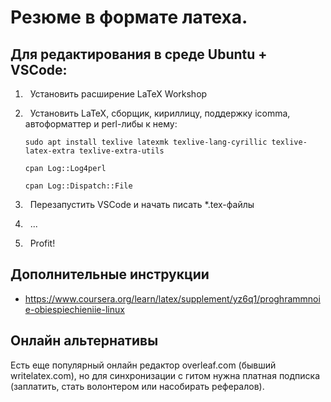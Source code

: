 # Резюме в формате латеха.

## Для редактирования в среде Ubuntu + VSCode:

1. &nbsp; Установить расширение LaTeX Workshop

2. &nbsp; Установить LaTeX, сборщик, кириллицу, поддержку icomma, автоформаттер и perl-либы к нему:

   `sudo apt install texlive latexmk texlive-lang-cyrillic texlive-latex-extra texlive-extra-utils`

   `cpan Log::Log4perl`

   `cpan Log::Dispatch::File`

3. &nbsp; Перезапустить VSCode и начать писать \*.tex-файлы
4. &nbsp; ...
5. &nbsp; Profit!

## Дополнительные инструкции

* https://www.coursera.org/learn/latex/supplement/yz6q1/proghrammnoie-obiespiechieniie-linux

## Онлайн альтернативы

Есть еще популярный онлайн редактор overleaf.com (бывший writelatex.com), но для синхронизации с гитом нужна платная подписка (заплатить, стать волонтером или насобирать рефералов).
